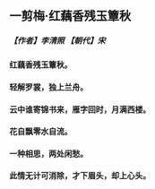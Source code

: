 ## 一剪梅·红藕香残玉簟秋
##### 【作者】李清照 【朝代】宋
#### 红藕香残玉簟秋。
#### 轻解罗裳，独上兰舟。
#### 云中谁寄锦书来，雁字回时，月满西楼。
#### 花自飘零水自流。
#### 一种相思，两处闲愁。
#### 此情无计可消除，才下眉头，却上心头。
<br/><br/><br/>


<br/><br/><br/>


<br/><br/><br/>

<br/><br/><br/>